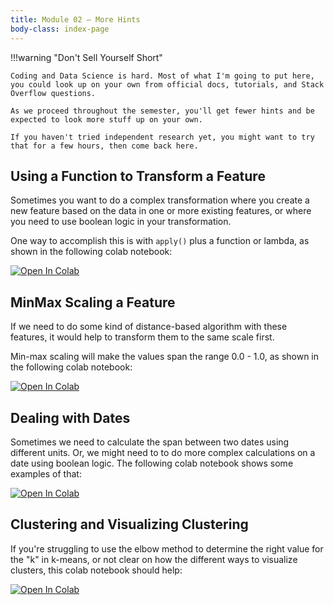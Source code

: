 ```yaml
---
title: Module 02 — More Hints
body-class: index-page
---
```


!!!warning "Don't Sell Yourself Short"

	Coding and Data Science is hard. Most of what I'm going to put here, you could look up on your own from official docs, tutorials, and Stack Overflow questions. 

	As we proceed throughout the semester, you'll get fewer hints and be expected to look more stuff up on your own.

	If you haven't tried independent research yet, you might want to try that for a few hours, then come back here.



## Using a Function to Transform a Feature

Sometimes you want to do a complex transformation where you create a new feature based on the data in one or more existing features, or where you need to use boolean logic in your transformation. 

One way to accomplish this is with `apply()` plus a function or lambda, as shown in the following colab notebook:

[![Open In Colab](https://colab.research.google.com/assets/colab-badge.svg)](https://colab.research.google.com/github/byui-cse/cse450-course/blob/master/notebooks/module02_hint01.ipynb)


## MinMax Scaling a Feature
If we need to do some kind of distance-based algorithm with these features, it would help to transform them to the same scale first.

Min-max scaling will make the values span the range 0.0 - 1.0, as shown in the following colab notebook:

[![Open In Colab](https://colab.research.google.com/assets/colab-badge.svg)](https://colab.research.google.com/github/byui-cse/cse450-course/blob/master/notebooks/module02_hint02.ipynb)


## Dealing with Dates
Sometimes we need to calculate the span between two dates using different units. Or, we might need to to do more complex calculations on a date using boolean logic. The following colab notebook shows some examples of that:

[![Open In Colab](https://colab.research.google.com/assets/colab-badge.svg)](https://colab.research.google.com/github/byui-cse/cse450-course/blob/master/notebooks/module02_hint03.ipynb)


## Clustering and Visualizing Clustering
If you're struggling to use the elbow method to determine the right value for the "k" in k-means, or not clear on how the different ways to visualize clusters, this colab notebook should help:

[![Open In Colab](https://colab.research.google.com/assets/colab-badge.svg)](https://colab.research.google.com/github/byui-cse/cse450-course/blob/master/notebooks/module02_hint04.ipynb)
